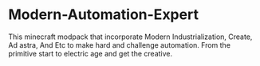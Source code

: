 # Modern-Automation-Expert

This minecraft modpack that incorporate Modern Industrialization, Create, Ad astra, And Etc to make hard and challenge automation.
From the primitive start to electric age and get the creative.


